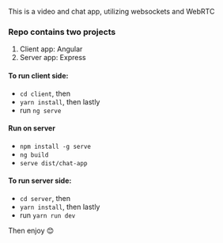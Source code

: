 This is a video and chat app, utilizing websockets and WebRTC

### Repo contains two projects
1. Client app: Angular
2. Server app: Express

#### To run client side:
* `cd client`, then
* `yarn install`, then lastly
* run `ng serve`

#### Run on server
* `npm install -g serve`
* `ng build`
* `serve dist/chat-app`

#### To run server side:
* `cd server`, then
* `yarn install`, then lastly
* run `yarn run dev`

Then enjoy 😊
